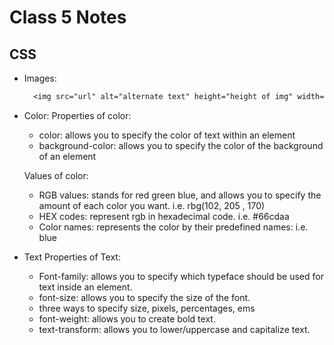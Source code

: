 # Class 5 Notes

## CSS
  - Images: 
    ```css
      <img src="url" alt="alternate text" height="height of img" width="width of img" />
      ```
      
  - Color: 
     Properties of color: 
      - color: allows you to specify the color of text within an element
      - background-color: allows you to specify the color of the background of an element

    Values of color: 
      - RGB values: stands for red green blue, and allows you to specify the amount of each color you want. i.e. rbg(102, 205 , 170)
      - HEX codes: represent rgb in hexadecimal code. i.e. #66cdaa
      - Color names: represents the color by their predefined names: i.e. blue

  - Text
    Properties of Text:
      - Font-family: allows you to specify which typeface should be used for text inside an element. 
      - font-size: allows you to specify the size of the font. 
       - three ways to specify size, pixels, percentages, ems
      - font-weight: allows you to create bold text.
      - text-transform: allows you to lower/uppercase and capitalize text. 
